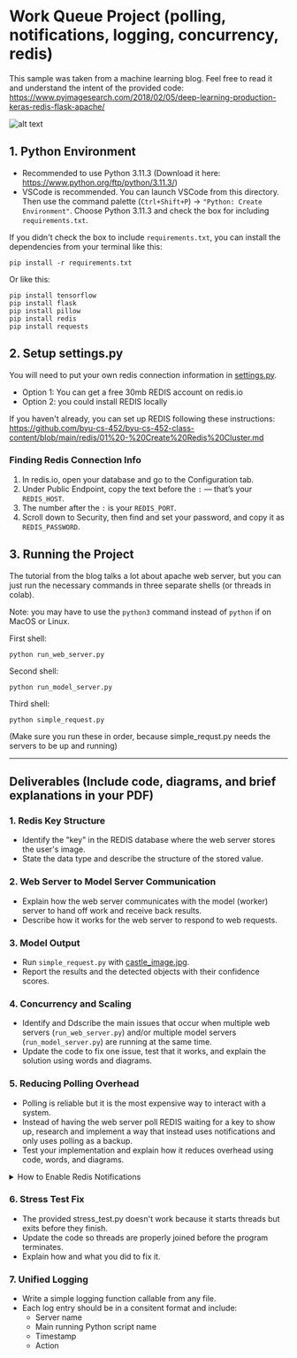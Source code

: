 # Work Queue Project (polling, notifications, logging, concurrency, redis)

This sample was taken from a machine learning blog. Feel free to read it and understand the intent of the provided code:  
https://www.pyimagesearch.com/2018/02/05/deep-learning-production-keras-redis-flask-apache/

![alt text](system_design.png)

## 1. Python Environment

- Recommended to use Python 3.11.3 (Download it here: https://www.python.org/ftp/python/3.11.3/)
- VSCode is recommended. You can launch VSCode from this directory. Then use the command palette (`Ctrl+Shift+P`) → `"Python: Create Environment"`. Choose Python 3.11.3 and check the box for including `requirements.txt`.

If you didn't check the box to include `requirements.txt`, you can install the dependencies from your terminal like this:

```
pip install -r requirements.txt
```

Or like this:  

```
pip install tensorflow
pip install flask
pip install pillow
pip install redis
pip install requests
```

## 2. Setup settings.py

You will need to put your own redis connection information in [settings.py](settings.py). 
- Option 1: You can get a free 30mb REDIS account on redis.io
- Option 2: you could install REDIS locally

If you haven't already, you can set up REDIS following these instructions:  
https://github.com/byu-cs-452/byu-cs-452-class-content/blob/main/redis/01%20-%20Create%20Redis%20Cluster.md  

### Finding Redis Connection Info
1. In redis.io, open your database and go to the Configuration tab.
2. Under Public Endpoint, copy the text before the `:` — that’s your `REDIS_HOST`.
3. The number after the `:` is your `REDIS_PORT`.
4. Scroll down to Security, then find and set your password, and copy it as `REDIS_PASSWORD`.

## 3. Running the Project

The tutorial from the blog talks a lot about apache web server, but you can just run the necessary commands in three separate shells (or threads in colab).  

Note: you may have to use the `python3` command instead of `python` if on MacOS or Linux.

First shell:
```
python run_web_server.py 
```

Second shell:
```
python run_model_server.py
```

Third shell:
```
python simple_request.py 
```

(Make sure you run these in order, because simple_requst.py needs the servers to be up and running)

---

## Deliverables (Include code, diagrams, and brief explanations in your PDF)

### 1. Redis Key Structure
- Identify the "key" in the REDIS database where the web server stores the user's image.  
- State the data type and describe the structure of the stored value.  

### 2. Web Server to Model Server Communication
- Explain how the web server communicates with the model (worker) server to hand off work and receive back results.  
- Describe how it works for the web server to respond to web requests. 

### 3. Model Output
- Run `simple_request.py` with [castle_image.jpg](castle_image.jpg).  
- Report the results and the detected objects with their confidence scores.  

### 4. Concurrency and Scaling
- Identify and Ddscribe the main issues that occur when multiple web servers (`run_web_server.py`) and/or multiple model servers (`run_model_server.py`) are running at the same time.    
- Update the code to fix one issue, test that it works, and explain the solution using words and diagrams.  

### 5. Reducing Polling Overhead
- Polling is reliable but it is the most expensive way to interact with a system.  
- Instead of having the web server poll REDIS waiting for a key to show up, research and implement a way that instead uses notifications and only uses polling as a backup.
- Test your implementation and explain how it reduces overhead using code, words, and diagrams.  

<details>
<summary>How to Enable Redis Notifications</summary>
To use Redis notifications it is not that difficult. Though you do need to open the redis CLI (you can access from the cloud redis insight tool) and enable notifications:  
	
```
CONFIG SET notify-keyspace-events KEA
```

The Code then to enable this would be:  

```py
db = redis.StrictRedis(host=settings.REDIS_HOST,
	port=settings.REDIS_PORT, password=settings.REDIS_PASSWORD, db=settings.REDIS_DB)
# Define a handle to the pubsub
p = db.pubsub()

#....

# generate an ID for the classification then add the
# classification ID + image to the queue
k = str(uuid.uuid4())
image = helpers.base64_encode_image(image)
d = {"id": k, "image": image}

# Subscribe to key-space events for our specific key (subscribe before queueing work so we don't miss it!)
p.psubscribe(f"__keyspace@0__:{k}")

# Push work into queue
db.rpush(settings.IMAGE_QUEUE, json.dumps(d))

#....

print(f"waiting for message...")
result = p.get_message(timeout=24.0)
print (result)
output = db.get(k)
print (output)
```
</details>

### 6. Stress Test Fix
- The provided stress_test.py doesn't work because it starts threads but exits before they finish.
- Update the code so threads are properly joined before the program terminates.
- Explain how and what you did to fix it.

### 7. Unified Logging
- Write a simple logging function callable from any file.
- Each log entry should be in a consitent format and include:
	- Server name
	- Main running Python script name
	- Timestamp
	- Action
